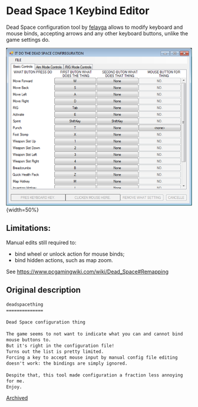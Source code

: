# Dead Space 1 Keybind Editor
Dead Space configuration tool by [felayga](https://github.com/felayga) allows to modify keyboard and mouse binds, accepting arrows and any other keyboard buttons, unlike the game settings do.

![](./img/dead_space_config.png){width=50%}

## Limitations:

Manual edits still required to:
- bind wheel or unlock action for mouse binds;
- bind hidden actions, such as map zoom.

See https://www.pcgamingwiki.com/wiki/Dead_Space#Remapping

## Original description

```
deadspacething
==============

Dead Space configuration thing

The game seems to not want to indicate what you can and cannot bind mouse buttons to.
But it's right in the configuration file!
Turns out the list is pretty limited.
Forcing a key to accept mouse input by manual config file editing doesn't work: the bindings are simply ignored.

Despite that, this tool made configuration a fraction less annoying for me.
Enjoy.
```

[Archived](http://web.archive.org/web/20200928104005/https://github.com/felayga/deadspacething)